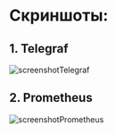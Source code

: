 # Скриншоты:
## 1. Telegraf
![screenshotTelegraf](https://github.com/AkhnovskayaYuliya/Load-environment/assets/141175562/6a368b4b-5645-43b7-945d-233f77e95ec0)
## 2. Prometheus
![screenshotPrometheus](https://github.com/AkhnovskayaYuliya/Load-environment/assets/141175562/07ccac0b-d1d8-47f5-97c0-5702cbe0fb83)
